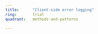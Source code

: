 ```yaml
---
title:      "Client-side error logging"
ring:       trial
quadrant:   methods-and-patterns

---
```

